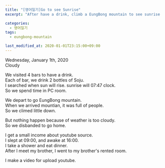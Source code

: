 ```yaml
---
title: "[영어일기]Go to see Sunrise"
excerpt: "After have a drink, climb a EungBong mountain to see sunrise."

categories:
  - 영어일기
tags:
  - eungbong-mountain

last_modified_at: 2020-01-01T23:15:00+09:00
---
```

Wednesday, January 1th, 2020  
Cloudy

We visited 4 bars to have a drink.  
Each of bar, we drink 2 bottles of Soju.  
I searched when sun will rise. sunrise will 07:47 clock.  
So we spend time in PC room.  

We depart to go EungBong mountain.  
When we arrived mountian, it was full of people.  
So we climed little down.  

But nothing happen because of weather is too cloudy.  
So we disbanded to go home.  

I get a small income about youtube source.  
I slept at 09:00, and awake at 16:00.  
I take a shower and eat dinner.  
After I meet my brother, I went to my brother's rented room.  

I make a video for upload youtube.  


